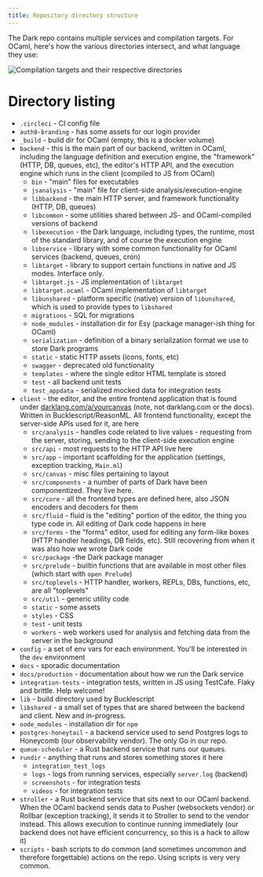 ```yaml
---
title: Repository directory structure
---
```


The Dark repo contains multiple services and compilation targets. For OCaml, here's how the various directories intersect, and what language they use:

![Compilation targets and their respective directories](assets/contributing/compilation-targets.png)


# Directory listing


- `.circleci` - CI config file
- `auth0-branding` - has some assets for our login provider
- `_build` - build dir for OCaml (empty, this is a docker volume)
- `backend` - this is the main part of our backend, written in OCaml, including the language definition and execution engine, the "framework" (HTTP, DB, queues, etc), the editor's HTTP API, and the execution engine which runs in the client (compiled to JS from OCaml)
  - `bin` - "main" files for executables
  - `jsanalysis` - "main" file for client-side analysis/execution-engine
  - `libbackend` - the main HTTP server, and framework functionality (HTTP, DB, queues)
  - `libcommon` - some utilities shared between JS- and OCaml-compiled versions of backend
  - `libexecution` - the Dark language, including types, the runtime, most of the standard library, and of course the execution engine
  - `libservice` - library with some common functionality for OCaml services (backend, queues, cron)
  - `libtarget` - library to support certain functions in native and JS modes. Interface only.
  - `libtarget.js` - JS implementation of `libtarget`
  - `libtarget.ocaml` - OCaml implementation of `libtarget`
  - `libunshared` - platform specific (native) version of `libunshared`, which is used to provide types to `libshared`
  - `migrations` - SQL for migrations
  - `node_modules` - installation dir for Esy (package manager-ish thing for OCaml)
  - `serialization` - definition of a binary serialization format we use to store Dark programs
  - `static` - static HTTP assets (icons, fonts, etc)
  - `swagger` - deprecated old functionality
  - `templates` - where the single editor HTML template is stored
  - `test` - all backend unit tests
  - `test_appdata` - serialized mocked data for integration tests
- `client` - the editor, and the entire frontend application that is found under [darklang.com/a/yourcanvas](http://darklang.com/a/yourcanvas) (note, not darklang.com or the docs). Written in Bucklescript/ReasonML. All frontend functionality, except the server-side APIs used for it, are here
  - `src/analysis` - handles code related to live values - requesting from the server, storing, sending to the client-side execution engine
  - `src/api` - most requests to the HTTP API live here
  - `src/app` - important scaffolding for the application (settings, exception tracking, `Main.ml`)
  - `src/canvas` - misc files pertaining to layout
  - `src/components` - a number of parts of Dark have been componentized. They live here.
  - `src/core` - all the frontend types are defined here, also JSON encoders and decoders for them
  - `src/fluid` - fluid is the "editing" portion of the editor, the thing you type code in. All editing of Dark code happens in here
  - `src/forms` - the "forms" editor, used for editing any form-like boxes (HTTP handler headings, DB fields, etc). Still recovering from when it was also how we wrote Dark code
  - `src/package` -the Dark package manager
  - `src/prelude` - builtin functions that are available in most other files (which start with `open Prelude`)
  - `src/toplevels` - HTTP handler, workers, REPLs, DBs, functions, etc, are all "toplevels"
  - `src/util` - generic utility code
  - `static` - some assets
  - `styles` - CSS
  - `test` - unit tests
  - `workers` - web workers used for analysis and fetching data from the server in the background
- `config` - a set of env vars for each environment. You'll be interested in the `dev` environment
- `docs` - sporadic documentation
- `docs/production` - documentation about how we run the Dark service
- `integration-tests` - integration tests, written in JS using TestCafe. Flaky and brittle. Help welcome!
- `lib` - build directory used by Bucklescript
- `libshared` - a small set of types that are shared between the backend and client. New and in-progress.
- `node_modules` - installation dir for `npm`
- `postgres-honeytail` - a backend service used to send Postgres logs to Honeycomb (our observability vendor). The only Go in our repo.
- `queue-scheduler` - a Rust backend service that runs our queues.
- `rundir` - anything that runs and stores something stores it here
  - `integration_test_logs`
  - `logs` - logs from running services, especially `server.log` (backend)
  - `screenshots` - for integration tests
  - `videos` - for integration tests
- `stroller` - a Rust backend service that sits next to our OCaml backend. When the OCaml backend sends data to Pusher (websockets vendor) or Rollbar (exception tracking), it sends it to Stroller to send to the vendor instead. This allows execution to continue running immediately (our backend does not have efficient concurrency, so this is a hack to allow it)
- `scripts` - bash scripts to do common (and sometimes uncommon and therefore forgettable) actions on the repo. Using scripts is very very common.
